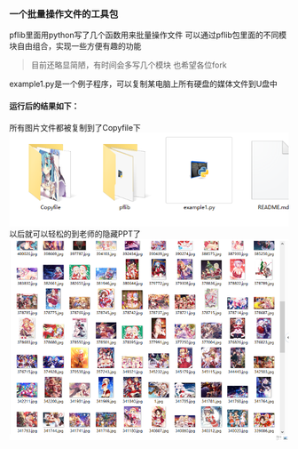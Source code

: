 ### 一个批量操作文件的工具包
pflib里面用python写了几个函数用来批量操作文件
可以通过pflib包里面的不同模块自由组合，实现一些方便有趣的功能
> 目前还略显简陋，有时间会多写几个模块
也希望各位fork

example1.py是一个例子程序，可以复制某电脑上所有硬盘的媒体文件到U盘中

#### 运行后的结果如下：
所有图片文件都被复制到了Copyfile下
![pic1](./resource/a1.png)
以后就可以轻松的到老师的隐藏PPT了
![pic2](./resource/a2.png)
